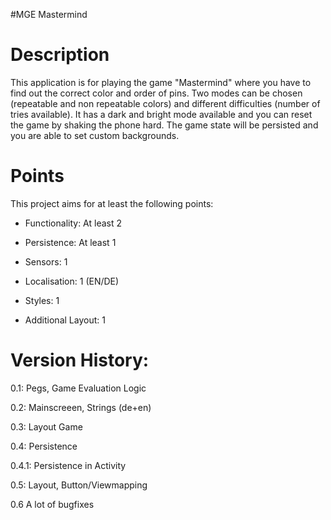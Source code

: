 #MGE Mastermind
# Description
This application is for playing the game "Mastermind" where you have to find out the correct color and order of pins.
Two modes can be chosen (repeatable and non repeatable colors) and different difficulties (number of tries available).
It has a dark and bright mode available and you can reset the game by shaking the phone hard. The game state will be persisted and you are able to set custom backgrounds.


# Points
This project aims for at least the following points:



- Functionality: At least 2

- Persistence: At least 1

- Sensors: 1

- Localisation: 1 (EN/DE)

- Styles: 1

- Additional Layout: 1



# Version History:

0.1: Pegs, Game Evaluation Logic

0.2: Mainscreeen, Strings (de+en)

0.3: Layout Game

0.4: Persistence

0.4.1: Persistence in Activity

0.5: Layout, Button/Viewmapping

0.6 A lot of bugfixes
